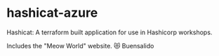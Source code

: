 # hashicat-azure
Hashicat: A terraform built application for use in Hashicorp workshops.

Includes the "Meow World" website. 😻
Buensalido